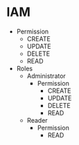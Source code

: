# IAM

* Permission
  * CREATE
  * UPDATE
  * DELETE
  * READ
* Roles
  * Administrator
    * Permission
      * CREATE
      * UPDATE
      * DELETE
      * READ
  * Reader
    * Permission
      * READ
